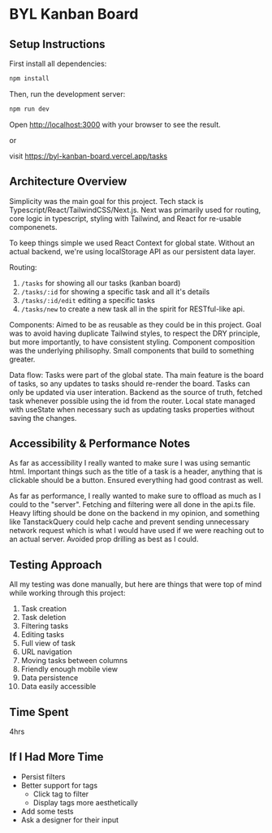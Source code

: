 # BYL Kanban Board

## Setup Instructions

First install all dependencies:
```bash
npm install
```

Then, run the development server:

```bash
npm run dev
```

Open [http://localhost:3000](http://localhost:3000) with your browser to see the result.

or

visit https://byl-kanban-board.vercel.app/tasks

## Architecture Overview
Simplicity was the main goal for this project. Tech stack is Typescript/React/TailwindCSS/Next.js.
Next was primarily used for routing, core logic in typescript, styling with Tailwind, and React for re-usable componenets.

To keep things simple we used React Context for global state.
Without an actual backend, we're using localStorage API as our persistent data layer.

Routing:
1. ```/tasks``` for showing all our tasks (kanban board)
2. ```/tasks/:id``` for showing a specific task and all it's details
3. ```/tasks/:id/edit``` editing a specific tasks
4. ```/tasks/new``` to create a new task
all in the spirit for RESTful-like api.

Components:
Aimed to be as reusable as they could be in this project. Goal was to avoid having duplicate Tailwind styles, to respect the DRY principle, but more importantly, to have consistent styling.
Component composition was the underlying philisophy. Small components that build to something greater.

Data flow:
Tasks were part of the global state. Tha main feature is the board of tasks, so any updates to tasks should re-render the board. Tasks can only be updated via user interation.
Backend as the source of truth, fetched task whenever possible using the id from the router. Local state managed with useState when necessary such as updating tasks properties without saving the changes.

## Accessibility & Performance Notes
As far as accessibility I really wanted to make sure I was using semantic html. Important things such as the title of a task is a header, anything that is clickable should be a button. Ensured everything had good contrast as well.

As far as performance, I really wanted to make sure to offload as much as I could to the "server". Fetching and filtering were all done in the api.ts file. Heavy lifting should be done on the backend in my opinion, and something like TanstackQuery could help cache and prevent sending unnecessary network request which is what I would have used if we were reaching out to an actual server. Avoided prop drilling as best as I could.

## Testing Approach
All my testing was done manually, but here are things that were top of mind while working through this project:

1. Task creation
2. Task deletion
3. Filtering tasks
4. Editing tasks
5. Full view of task
6. URL navigation
7. Moving tasks between columns
8. Friendly enough mobile view
9. Data persistence
10. Data easily accessible

## Time Spent
4hrs

## If I Had More Time
* Persist filters
* Better support for tags
  * Click tag to filter
  * Display tags more aesthetically
* Add some tests
* Ask a designer for their input
